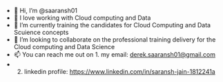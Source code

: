 - 👋 Hi, I’m @saaransh01
- 👀 I love working with Cloud computing and Data
- 🌱 I’m currently training the candidates for Cloud Computing and Data Scuience concepts
- 💞️ I’m looking to collaborate on the professional training delivery for the Cloud computing and Data Science
- 📫 You can reach me out on 1. my email: derek.saaransh01@gmail.com
- 2. linkedin profile: https://www.linkedin.com/in/saransh-jain-1812241a

<!---
saaransh01/saaransh01 is a ✨ special ✨ repository because its `README.md` (this file) appears on your GitHub profile.
You can click the Preview link to take a look at your changes.
--->
